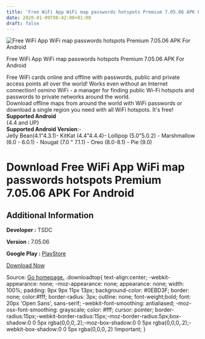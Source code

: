 ```yaml
---
title: 'Free WiFi App WiFi map passwords hotspots Premium 7.05.06 APK For Android'
date: 2020-01-09T08:42:00+01:00
draft: false
---
```


![Free WiFi App WiFi map passwords hotspots Premium 7.05.06 APK For Android](https://i1.wp.com/apkhome.net/wp-content/uploads/2020/01/Free-WiFi-App-WiFi-map-passwords-hotspots-Premium-7.05.06.png "Free WiFi App WiFi map passwords hotspots Premium 7.05.06 APK For Android")

  

Free WiFi App WiFi map passwords hotspots Premium 7.05.06 APK For Android

Free WiFi cards online and offline with passwords, public and private access points all over the world! Works even without an Internet connection! osmino WiFi - a manager for finding public Wi-Fi hotspots and passwords to private networks around the world.  
Download offline maps from around the world with WiFi passwords or download a single region you need with all WiFi hotspots. It's free!  
**Supported Android**  
{4.4 and UP}  
**Supported Android Version**:-  
Jelly Bean(4.1"4.3.1)- KitKat (4.4"4.4.4)- Lollipop (5.0"5.0.2) - Marshmallow (6.0 - 6.0.1) - Nougat (7.0 " 7.1.1) - Oreo (8.0-8.1) - Pie (9.0)

Download Free WiFi App WiFi map passwords hotspots Premium 7.05.06 APK For Android
==================================================================================

Additional Information
----------------------

**Developer :** TSDC

**Version :** 7.05.06

**Google Play :** [PlayStore](https://play.google.com/store/apps/details?id=com.osmino.wifil&hl=en)

  

[Download Now](https://store4app.co/post/free-wifi-app-wifi-map-passwords-hotspots-premium-7-05-06-apk-for-android_1578469227)

  
Source: [Go homepage.](https://store4app.co/post/free-wifi-app-wifi-map-passwords-hotspots-premium-7-05-06-apk-for-android_1578469227) .downloadtop{ text-align:center; -webkit-appearance: none; -moz-appearance: none; appearance: none; width: 100%; padding: 9px 9px 11px 13px; background-color: #0EBD3F; border: none; color:#fff; border-radius: 3px; outline: none; font-weight;bold; font: 20px 'Open Sans', sans-serif; -webkit-font-smoothing: antialiased; -moz-osx-font-smoothing: grayscale; color: #fff; cursor: pointer; border-radius:15px;-webkit-border-radius:15px;-moz-border-radius:5px;box-shadow:0 0 5px rgba(0,0,0,.2);-moz-box-shadow:0 0 5px rgba(0,0,0,.2);-webkit-box-shadow:0 0 5px rgba(0,0,0,.2) !important; }